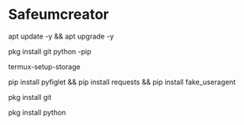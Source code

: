 # Safeumcreator

apt update -y && apt upgrade -y

pkg install git python -pip

termux-setup-storage

pip install pyfiglet && pip install requests && pip install fake_useragent

pkg install git 

pkg install python 
